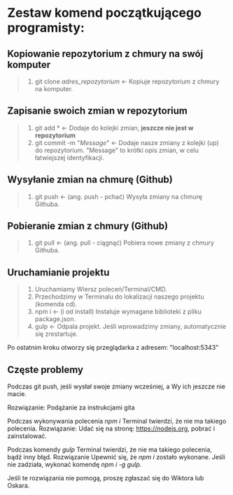 # Zestaw komend początkującego programisty: 

## Kopiowanie repozytorium z chmury na swój komputer
>1. git clone *adres_repozytorium* <- Kopiuje repozytorium z chmury na komputer.

## Zapisanie swoich zmian w repozytorium
>1. git add * <- Dodaje do kolejki zmian, **jeszcze nie jest w repozytorium**
>2. git commit -m "*Message*" <- Dodaje nasze zmiany z kolejki (up) do repozytorium. "Message" to krótki opis zmian, w celu łatwiejszej identyfikacji.

## Wysyłanie zmian na chmurę (Github)
>1. git push <- (ang. push - pchać) Wysyła zmiany na chmurę Githuba.

## Pobieranie zmian z chmury (Github)
>1. git pull <- (ang. pull - ciągnąć) Pobiera nowe zmiany z chmury Githuba.


## Uruchamianie projektu
>1. Uruchamiamy Wiersz poleceń/Terminal/CMD.
>2. Przechodzimy w Terminalu do lokalizacji naszego projektu (komenda cd).
>3. npm i <- (i od install) Instaluje wymagane biblioteki z pliku package.json.
>4. gulp <- Odpala projekt. Jeśli wprowadzimy zmiany, automatycznie się zrestartuje.

Po ostatnim kroku otworzy się przeglądarka z adresem: "localhost:5343"



## Częste problemy 

Podczas git push, jeśli wysłał swoje zmiany wcześniej, a Wy ich jeszcze nie macie.

Rozwiązanie:
Podążanie za instrukcjami gita

Podczas wykonywania polecenia *npm i* Terminal twierdzi, że nie ma takiego polecenia.
Rozwiązanie:
Udać się na stronę: https://nodejs.org, pobrać i zainstalować.

Podczas komendy *gulp* Terminal twierdzi, że nie ma takiego polecenia, bądź inny błąd.
Rozwiązanie
Upewnić się, że *npm i* zostało wykonane. Jeśli nie zadziała, wykonać komendę *npm i -g gulp*.


Jeśli te rozwiązania nie pomogą, proszę zgłaszać się do Wiktora lub Oskara.